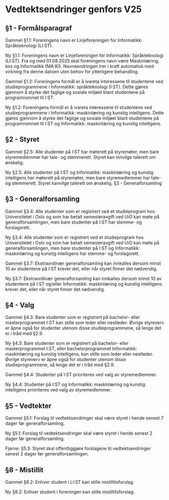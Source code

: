 # Vedtektsendringer genfors V25
## §1 - Formålsparagraf

Gammel §1.1: Foreningens navn er Linjeforeningen for Informatikk: Språkteknologi (LI:ST).

Ny §1.1: Foreningens navn er Linjeforeningen for Informatikk: Språkteknologi (LI:ST). Fra og med 01.08.2025 skal foreningens navn være Maskinlæring, kos og Informatikk (MA:KI). Navneendringen trer i kraft automatisk med virkning fra denne datoen uten behov for ytterligere behandling.

Gammel §1.2: Foreningens formål er å ivareta interessene til studentene ved studieprogrammene i Informatikk: språkteknologi (I:ST). Dette gjøres gjennom å styrke det faglige og sosiale miljøet blant studentene på programrommet til I:ST.

Ny §1.2: Foreningens formål er å ivareta interessene til studentene ved studieprogrammene i Informatikk: maskinlæring og kunstig intelligens. Dette gjøres gjennom å styrke det faglige og sosiale miljøet blant studentene på programrommet til I:ST og Informatikk: maskinlæring og kunstig intelligens.

## §2 - Styret

Gammel §2.5: Alle studenter på I:ST har møterett på styremøter, men bare styremedlemmer har tale- og stemmerett. Styret kan innvilge talerett om ønskelig.

Ny §2.5: Alle studenter på I:ST og Informatikk: maskinlæring og kunstig intelligens har møterett på styremøter, men bare styremedlemmer har tale- og stemmerett. Styret kanvilge talerett om ønskelig.
§3 - Generalforsamling

## §3 - Generalforsamling

Gammel §3.4: Alle studenter som er registrert ved et studieprogram hos Universitetet i Oslo og som har betalt semesteravgift ved UiO kan møte på generalforsamlingen, men bare studenter på I:ST har stemme- og forslagsrett.

Ny §3.4: Alle studenter som er registrert ved et studieprogram hos Universitetet i Oslo og som har betalt semesteravgift ved UiO kan møte på generalforsamlingen, men bare studenter på I:ST og Informatikk: maskinlæring og kunstig intelligens har stemme- og forslagsrett.

Gammel §3.7: Ekstraordinær generalforsamling kan innkalles dersom minst 10 av studentene på I:ST krever det, eller når styret finner det nødvendig.

Ny §3.7: Ekstraordinær generalforsamling kan innkalles dersom minst 10 av studentene på I:ST og/eller Informatikk: maskinlæring og kunstig intelligens krever det, eller når styret finner det nødvendig.

## §4 - Valg

Gammel §4.3: Bare studenter som er registrert på bachelor- eller masterprogrammet I:ST kan stille som leder eller nestleder. Øvrige styreverv er åpne også for studenter utenom disse studieprogrammene, så lenge det er i tråd med §2.9.

Ny §4.3: Bare studenter som er registrert på bachelor- eller masterprogrammet I:ST, eller bachelorprogrammet Informatikk: maskinlæring og kunstig intelligens, kan stille som leder eller nestleder. Øvrige styreverv er åpne også for studenter utenom disse studieprogrammene, så lenge det er i tråd med §2.9.

Gammel §4.4: Studenter på I:ST prioriteres ved valg av styremedlemmer.

Ny §4.4: Studenter på I:ST og Informatikk: maskinlæring og kunstig intelligens prioriteres ved valg av styremedlemmer.

## §5 - Vedtekter

Gammel §5.1: Forslag til vedtektsendringer skal være styret i hende senest 7 dager før generalforsamling.

Ny §5.1: Forslag til vedtektsendringer skal være styret i hende senest 2 dager før generalforsamling.

Fjerne: §5.3: Styret skal offentliggjøre forslagene til vedtektsendringer senest 2 dager før generalforsamlingen.

## §8 - Mistillit

Gammel §8.2: Enhver student i LI:ST kan stille mistillitsforslag.

Ny §8.2: Enhver student i foreningen kan stille mistillitsforslag. 

